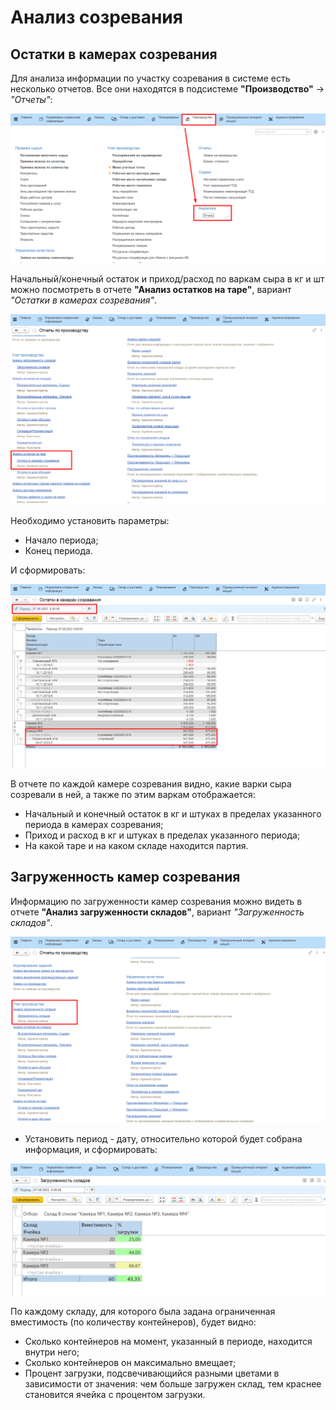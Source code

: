 # Анализ созревания

## Остатки в камерах созревания

Для анализа информации по участку созревания в системе есть несколько
отчетов. Все они находятся в подсистеме **"Производство"** -\> *"Отчеты"*:

![](AnalysisMaturation.assets/1.png)

Начальный/конечный остаток и приход/расход по варкам сыра в кг и шт можно посмотреть в отчете **"Анализ остатков на таре"**, вариант *"Остатки в камерах созревания"*.  

![](AnalysisMaturation.assets/2.png)

Необходимо установить параметры:

-   Начало периода;
-   Конец периода.  

И сформировать:  

![](AnalysisMaturation.assets/3.png) 

В отчете по каждой камере созревания видно, какие варки сыра созревали в ней, а также по этим варкам отображается: 

-   Начальный и конечный остаток в кг и штуках в пределах указанного
    периода в камерах созревания;
-   Приход и расход в кг и штуках в пределах указанного периода;
-   На какой таре и на каком складе находится партия.

## Загруженность камер созревания

Информацию по загруженности камер созревания можно видеть в отчете **"Анализ загруженности складов"**, вариант *"Загруженность складов"*.  

![](AnalysisMaturation.assets/4.png)

-   Установить период - дату, относительно которой будет собрана
    информация, и сформировать:  

![](AnalysisMaturation.assets/5.png)  

По каждому складу, для которого была задана ограниченная вместимость (по количеству контейнеров), будет видно:

-   Сколько контейнеров на момент, указанный в периоде, находится внутри него;
-   Сколько контейнеров он максимально вмещает;
-   Процент загрузки, подсвечивающийся разными цветами в зависимости от значения: чем больше загружен склад, тем краснее становится ячейка с процентом загрузки.

